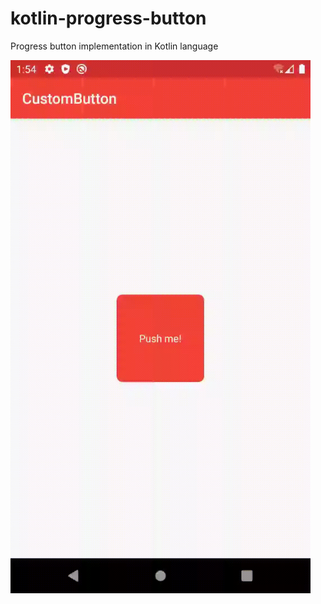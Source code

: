 # kotlin-progress-button
Progress button implementation in Kotlin language

<img width="480" alt="portfolio_view" src="https://github.com/IlyaLavrov97/kotlin-progress-button/blob/master/progress_button.gif">
